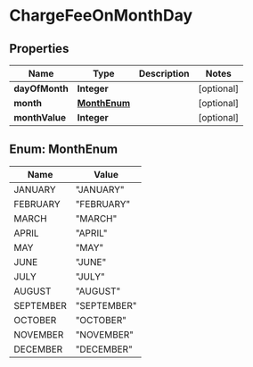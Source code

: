 

# ChargeFeeOnMonthDay


## Properties

| Name | Type | Description | Notes |
|------------ | ------------- | ------------- | -------------|
|**dayOfMonth** | **Integer** |  |  [optional] |
|**month** | [**MonthEnum**](#MonthEnum) |  |  [optional] |
|**monthValue** | **Integer** |  |  [optional] |



## Enum: MonthEnum

| Name | Value |
|---- | -----|
| JANUARY | &quot;JANUARY&quot; |
| FEBRUARY | &quot;FEBRUARY&quot; |
| MARCH | &quot;MARCH&quot; |
| APRIL | &quot;APRIL&quot; |
| MAY | &quot;MAY&quot; |
| JUNE | &quot;JUNE&quot; |
| JULY | &quot;JULY&quot; |
| AUGUST | &quot;AUGUST&quot; |
| SEPTEMBER | &quot;SEPTEMBER&quot; |
| OCTOBER | &quot;OCTOBER&quot; |
| NOVEMBER | &quot;NOVEMBER&quot; |
| DECEMBER | &quot;DECEMBER&quot; |



